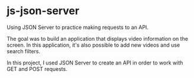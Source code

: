 # js-json-server
Using JSON Server to practice making requests to an API.

The goal was to build an application that displays video information on the screen. In this application, it's also possible to add new videos and use search filters.

In this project, I used JSON Server to create an API in order to work with GET and POST requests.





